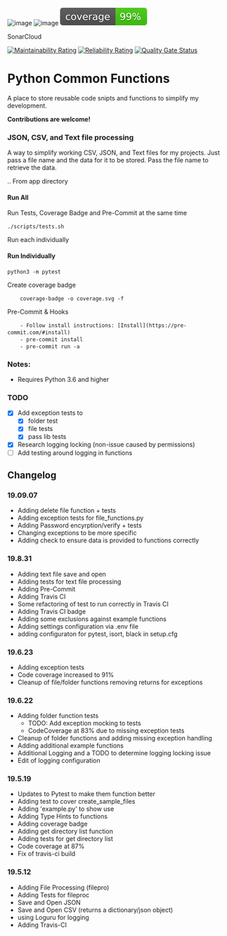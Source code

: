 ![image](https://img.shields.io/badge/calver-YYYY.MM.DD-22bfda.svg "CalVer")
![image](https://travis-ci.org/devsetgo/python_common_functions.svg "Build Status")
![image](coverage.svg "CalVer")

SonarCloud

[![Maintainability Rating](https://sonarcloud.io/api/project_badges/measure?project=devsetgo_python_common_functions&metric=sqale_rating)](https://sonarcloud.io/dashboard?id=devsetgo_python_common_functions)
[![Reliability Rating](https://sonarcloud.io/api/project_badges/measure?project=devsetgo_python_common_functions&metric=reliability_rating)](https://sonarcloud.io/dashboard?id=devsetgo_python_common_functions)
[![Quality Gate Status](https://sonarcloud.io/api/project_badges/measure?project=devsetgo_python_common_functions&metric=alert_status)](https://sonarcloud.io/dashboard?id=devsetgo_python_common_functions)



# Python Common Functions
A place to store reusable code snipts and functions to simplify my development.

**Contributions are welcome!**

### JSON, CSV, and Text file processing
A way to simplify working CSV, JSON, and Text files for my projects. Just pass a file name and the data for it to be stored. Pass the file name to retrieve the data.

.. From app directory

#### Run All
Run Tests, Coverage Badge and Pre-Commit at the same time
~~~
./scripts/tests.sh
~~~

Run each individually

#### Run Individually
~~~~
python3 -m pytest
~~~~

Create coverage badge
~~~~
    coverage-badge -o coverage.svg -f
~~~~

Pre-Commit & Hooks
~~~~
    - Follow install instructions: [Install](https://pre-commit.com/#install)
    - pre-commit install
    - pre-commit run -a
~~~~

### Notes:
- Requires Python 3.6 and higher

### TODO
- [x] Add exception tests to
    - [x] folder test
    - [x] file tests
    - [x] pass lib tests
- [x] Research logging locking (non-issue caused by permissions)
- [ ] Add testing around logging in functions
## Changelog
### 19.09.07
- Adding delete file function + tests
- Adding exception tests for file_functions.py
- Adding Password encyrption/verify + tests
- Changing exceptions to be more specific
- Adding check to ensure data is provided to functions correctly

### 19.8.31
- Adding text file save and open
- Adding tests for text file processing
- Adding Pre-Commit
- Adding Travis CI
- Some refactoring of test to run correctly in Travis CI
- Adding Travis CI badge
- Adding some exclusions against example functions
- Adding settings configuration via .env file
- adding configuraton for pytest, isort, black in setup.cfg

### 19.6.23
- Adding exception tests
- Code coverage increased to 91%
- Cleanup of file/folder functions removing returns for exceptions

### 19.6.22
- Adding folder function tests
  - TODO: Add exception mocking to tests
  - CodeCoverage at 83% due to missing exception tests
- Cleanup of folder functions and adding missing exception handling
- Adding additional example functions
- Additional Logging and a TODO to determine logging locking issue
- Edit of logging configuration

### 19.5.19
- Updates to Pytest to make them function better
- Adding test to cover create_sample_files
- Adding 'example.py' to show use
- Adding Type Hints to functions
- Adding coverage badge
- Adding get directory list function
- Adding tests for get directory list
- Code coverage at 87%
- Fix of travis-ci build

### 19.5.12
- Adding File Processing (filepro)
- Adding Tests for fileproc
- Save and Open JSON
- Save and Open CSV (returns a dictionary/json object)
- using Loguru for logging
- Adding Travis-CI
